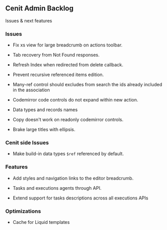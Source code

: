 
## Cenit Admin Backlog

Issues & next features

### Issues

- Fix xs view for large breadcrumb on actions toolbar.

- Tab recovery from Not Found responses.

- Refresh Index when redirected from delete callback.

- Prevent recursive referenced items edition.
 
- Many-ref control should excludes from search the ids already included in the association

- Codemirror code controls do not expand within new action.

- Data types and records names

- Copy doesn't work on readonly codemirror controls.

- Brake large titles with ellipsis.

### Cenit side Issues

- Make build-in data types `$ref` referenced by default.

### Features

- Add styles and navigation links to the editor breadcrumb.

- Tasks and executions agents through API.

- Extend support for tasks descriptions across all executions APIs

### Optimizations

- Cache for Liquid templates
